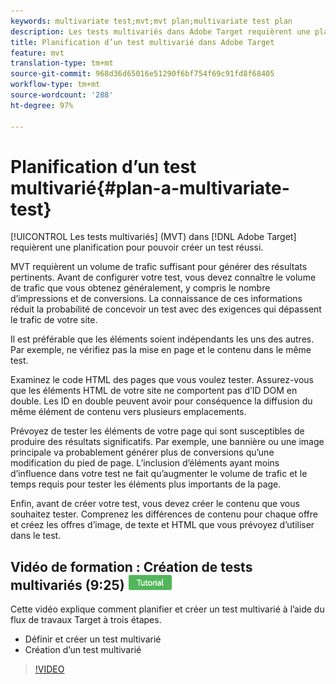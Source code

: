 ```yaml
---
keywords: multivariate test;mvt;mvt plan;multivariate test plan
description: Les tests multivariés dans Adobe Target requièrent une planification pour pouvoir créer un test réussi.
title: Planification d’un test multivarié dans Adobe Target
feature: mvt
translation-type: tm+mt
source-git-commit: 968d36d65016e51290f6bf754f69c91fd8f68405
workflow-type: tm+mt
source-wordcount: '288'
ht-degree: 97%

---
```



# Planification d’un test multivarié{#plan-a-multivariate-test}

[!UICONTROL Les tests multivariés] (MVT) dans [!DNL Adobe Target] requièrent une planification pour pouvoir créer un test réussi.

MVT requièrent un volume de trafic suffisant pour générer des résultats pertinents. Avant de configurer votre test, vous devez connaître le volume de trafic que vous obtenez généralement, y compris le nombre d’impressions et de conversions. La connaissance de ces informations réduit la probabilité de concevoir un test avec des exigences qui dépassent le trafic de votre site.

Il est préférable que les éléments soient indépendants les uns des autres. Par exemple, ne vérifiez pas la mise en page et le contenu dans le même test.

Examinez le code HTML des pages que vous voulez tester. Assurez-vous que les éléments HTML de votre site ne comportent pas d’ID DOM en double. Les ID en double peuvent avoir pour conséquence la diffusion du même élément de contenu vers plusieurs emplacements.

Prévoyez de tester les éléments de votre page qui sont susceptibles de produire des résultats significatifs. Par exemple, une bannière ou une image principale va probablement générer plus de conversions qu’une modification du pied de page. L’inclusion d’éléments ayant moins d’influence dans votre test ne fait qu’augmenter le volume de trafic et le temps requis pour tester les éléments plus importants de la page.

Enfin, avant de créer votre test, vous devez créer le contenu que vous souhaitez tester. Comprenez les différences de contenu pour chaque offre et créez les offres d’image, de texte et HTML que vous prévoyez d’utiliser dans le test.

## Vidéo de formation : Création de tests multivariés (9:25) ![Balise de didacticiel](/help/assets/tutorial.png)

Cette vidéo explique comment planifier et créer un test multivarié à l’aide du flux de travaux Target à trois étapes.

* Définir et créer un test multivarié
* Création d’un test multivarié

>[!VIDEO](https://video.tv.adobe.com/v/17395)